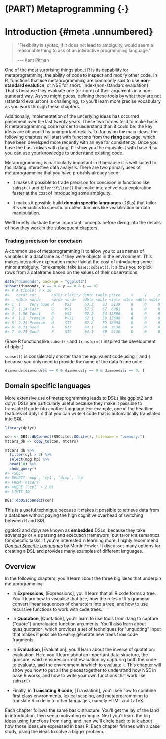 # (PART) Metaprogramming {-}

# Introduction {#meta  .unnumbered}



> "Flexibility in syntax, if it does not lead to ambiguity, would seem a
> reasonable thing to ask of an interactive programming language."
>
> --- Kent Pitman

One of the most surprising things about R is its capability for metaprogramming: the ability of code to inspect and modify other code. In R, functions that use metaprogramming are commonly said to use __non-standard evalution__, or NSE for short. \index{non-standard evaluation} That's because they evaluate one (or more) of their arguments in a non-standard way. As you might guess, defining these tools by what they are not (standard evaluation) is challenging, so you'll learn more precise vocabulary as you work through these chapters. 

Additionally, implementation of the underlying ideas has occurred piecemeal over the last twenty years. These two forces tend to make base R metaprogramming code harder to understand than it could be: the key ideas are obscured by unimportant details. To focus on the main ideas, the following chapters will start with functions from the __rlang__ package, which have been developed more recently with an eye for consistency. Once you have the basic ideas with rlang, I'll show you the equivalent with base R so you can use your knowledge to understand existing code.

Metaprogramming is particularly important in R because it is well suited to facilitating interactive data analysis. There are two primary uses of metaprogramming that you have probably already seen:

* It makes it possible to trade precision for concision in functions like
  `subset()` and `dplyr::filter()` that make interactive data exploration
  faster at the cost of introducing some ambiguity.
  
* It makes it possible build __domain specific languages__ (DSLs) that tailor
  R's semantics to specific problem domains like visualisation or data
  manipulation.
  
We'll briefly illustrate these important concepts before diving into the details of how they work in the subsequent chapters.

### Trading precision for concision

A common use of metaprogramming is to allow you to use names of variables in a dataframe as if they were objects in the environment. This makes interactive exploration more fluid at the cost of introducing some minor ambiguity. For example, take `base::subset()`. It allows you to pick rows from a dataframe based on the values of their observations:


```r
data("diamonds", package = "ggplot2")
subset(diamonds, x == 0 & y == 0 & z == 0)
#> # A tibble: 7 x 10
#>   carat cut       color clarity depth table price     x     y     z
#>   <dbl> <ord>     <ord> <ord>   <dbl> <dbl> <int> <dbl> <dbl> <dbl>
#> 1  1    Very Good H     VS2      63.3    53  5139     0     0     0
#> 2  1.14 Fair      G     VS1      57.5    67  6381     0     0     0
#> 3  1.56 Ideal     G     VS2      62.2    54 12800     0     0     0
#> 4  1.2  Premium   D     VVS1     62.1    59 15686     0     0     0
#> 5  2.25 Premium   H     SI2      62.8    59 18034     0     0     0
#> 6  0.71 Good      F     SI2      64.1    60  2130     0     0     0
#> 7  0.71 Good      F     SI2      64.1    60  2130     0     0     0
```

(Base R functions like `subset()` and `transform()` inspired the development of dplyr.)

`subset()` is considerably shorter than the equivalent code using `[` and `$` because you only need to provide the name of the data frame once:


```r
diamonds[diamonds$x == 0 & diamonds$y == 0 & diamonds$z == 0, ]
```

## Domain specific languages

More extensive use of metaprogramming leads to DSLs like ggplot2 and dplyr. DSLs are particularly useful because they make it possible to translate R code into another language. For example, one of the headline features of dplyr is that you can write R code that is automatically translated into SQL:


```r
library(dplyr)

con <- DBI::dbConnect(RSQLite::SQLite(), filename = ":memory:")
mtcars_db <- copy_to(con, mtcars)

mtcars_db %>%
  filter(cyl > 2) %>%
  select(mpg:hp) %>%
  head(10) %>%
  show_query()
#> <SQL>
#> SELECT `mpg`, `cyl`, `disp`, `hp`
#> FROM `mtcars`
#> WHERE (`cyl` > 2.0)
#> LIMIT 10

DBI::dbDisconnect(con)
```

This is a useful technique because it makes it possible to retrieve data from a database without paying the high cognitive overhead of switching between R and SQL.

ggplot2 and dplyr are known as __embedded__ DSLs, because they take advantage of R's parsing and execution framework, but tailor R's semantics for specific tasks. If you're interested in learning more, I highly recommend  [_Domain Specific Languages_](http://amzn.com/0321712943?tag=devtools-20) by Martin Fowler. It discusses many options for creating a DSL and provides many examples of different languages.

## Overview

In the following chapters, you'll learn about the three big ideas that underpin metaprogramming:

* In __Expressions__, [Expressions], you'll learn that all R code forms a tree.
  You'll learn how to visualise that tree, how the rules of R's grammar convert 
  linear sequences of characters into a tree, and how to use recursive functions 
  to work with code trees.
  
* In __Quotation__, [Quotation], you'll learn to use tools from rlang to capture 
  ("quote") unevaluated function arguments. You'll also learn about 
  quasiquotation, which provides a set of techniques for "unquoting" input that
  makes it possible to easily generate new trees from code fragments.
  
* In __Evaluation__, [Evaluation], you'll learn about the inverse of quotation:
  evaluation. Here you'll learn about an important data structure, the quosure,
  which ensures correct evaluation by capturing both the code to evaluate, and
  the environment in which to evaluate it. This chapter will show you how to put 
  all the pieces together to understand how NSE in base R works, and how to
  write your own functions that work like `subset()`.

* Finally, in __Translating R code__, [Translation], you'll see how to combine
  first class environments, lexical scoping, and metaprogramming to translate R
  code in to other languages, namely HTML and LaTeX.

Each chapter follows the same basic structure. You'll get the lay of the land in introduction, then see a motivating example. Next you'll learn the big ideas using functions from rlang, and then we'll circle back to talk about how those ideas are expressed in base R. Each chapter finishes with a case study, using the ideas to solve a bigger problem.
